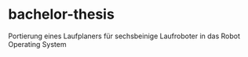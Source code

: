 # bachelor-thesis

Portierung eines Laufplaners für sechsbeinige Laufroboter in das Robot Operating System

